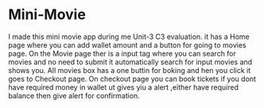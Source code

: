 # Mini-Movie
I made this mini movie app during me Unit-3 C3 evaluation.
it has a Home page where you can add wallet amount and a button for going to movies page.
On the Movie page ther is a input tag where you can search for movies and no need to submit it automatically search for input movies and shows you.
All movies box has a one buttin for boking and hen you click it goes to Checkout page.
On checkout page you can book tickets if you dont have required money in wallet ut gives yiu a alert ,either have required balance then give alert for confirmation.
